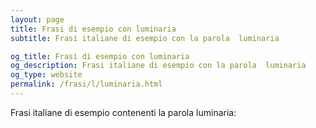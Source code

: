 ```yaml
---
layout: page
title: Frasi di esempio con luminaria 
subtitle: Frasi italiane di esempio con la parola  luminaria

og_title: Frasi di esempio con luminaria 
og_description: Frasi italiane di esempio con la parola  luminaria
og_type: website
permalink: /frasi/l/luminaria.html
---
```


Frasi italiane di esempio contenenti la parola luminaria:



